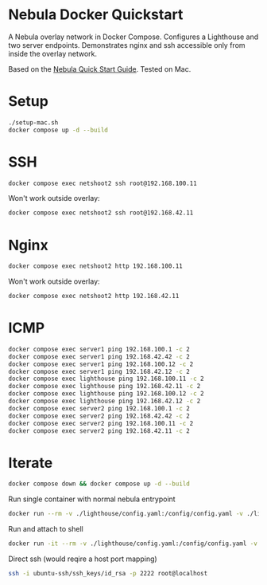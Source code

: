 # Nebula Docker Quickstart

A Nebula overlay network in Docker Compose. Configures a Lighthouse and two server endpoints. Demonstrates nginx and ssh accessible only from inside the overlay network.

Based on the [Nebula Quick Start Guide](https://nebula.defined.net/docs/guides/quick-start/). Tested on Mac.

# Setup

```sh
./setup-mac.sh
docker compose up -d --build
```

# SSH

```sh
docker compose exec netshoot2 ssh root@192.168.100.11
```

Won't work outside overlay:
```sh
docker compose exec netshoot2 ssh root@192.168.42.11
```

# Nginx

```sh
docker compose exec netshoot2 http 192.168.100.11
```

Won't work outside overlay:
```sh
docker compose exec netshoot2 http 192.168.42.11
```

# ICMP

```sh
docker compose exec server1 ping 192.168.100.1 -c 2
docker compose exec server1 ping 192.168.42.42 -c 2
docker compose exec server1 ping 192.168.100.12 -c 2
docker compose exec server1 ping 192.168.42.12 -c 2
docker compose exec lighthouse ping 192.168.100.11 -c 2
docker compose exec lighthouse ping 192.168.42.11 -c 2
docker compose exec lighthouse ping 192.168.100.12 -c 2
docker compose exec lighthouse ping 192.168.42.12 -c 2
docker compose exec server2 ping 192.168.100.1 -c 2
docker compose exec server2 ping 192.168.42.42 -c 2
docker compose exec server2 ping 192.168.100.11 -c 2
docker compose exec server2 ping 192.168.42.11 -c 2
```
# Iterate

```sh
docker compose down && docker compose up -d --build
```

Run single container with normal nebula entrypoint
```sh
docker run --rm -v ./lighthouse/config.yaml:/config/config.yaml -v ./lighthouse/pki:/etc/nebula --cap-add=NET_ADMIN --device /dev/net/tun nebula-alpine
```

Run and attach to shell
```sh
docker run -it --rm -v ./lighthouse/config.yaml:/config/config.yaml -v ./lighthouse/pki:/etc/nebula --cap-add=NET_ADMIN --device /dev/net/tun --entrypoint sh nebula-alpine
```


Direct ssh (would reqire a host port mapping)
```sh
ssh -i ubuntu-ssh/ssh_keys/id_rsa -p 2222 root@localhost
```

